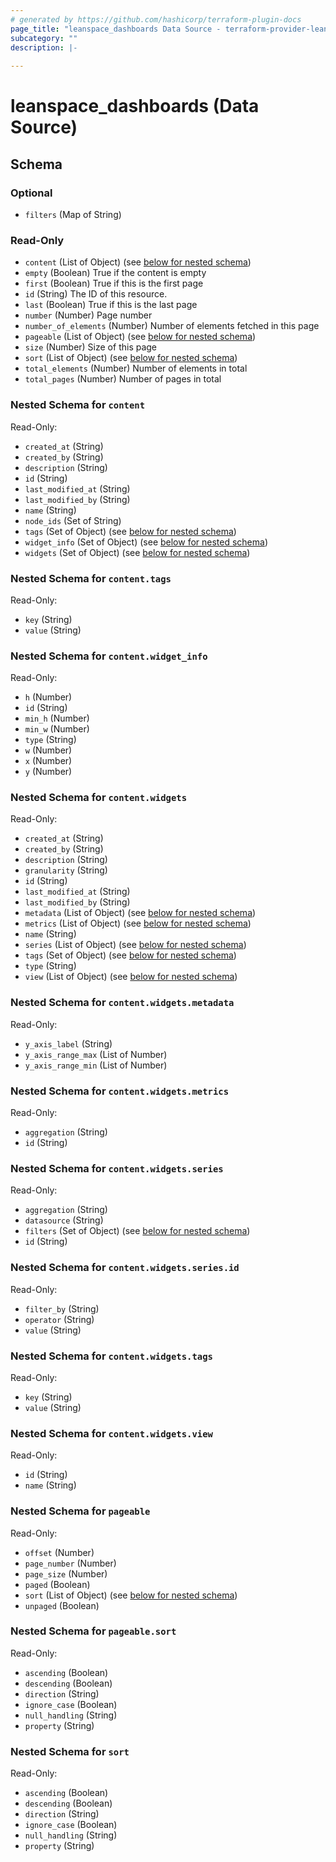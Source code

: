 ```yaml
---
# generated by https://github.com/hashicorp/terraform-plugin-docs
page_title: "leanspace_dashboards Data Source - terraform-provider-leanspace"
subcategory: ""
description: |-
  
---
```


# leanspace_dashboards (Data Source)





<!-- schema generated by tfplugindocs -->
## Schema

### Optional

- `filters` (Map of String)

### Read-Only

- `content` (List of Object) (see [below for nested schema](#nestedatt--content))
- `empty` (Boolean) True if the content is empty
- `first` (Boolean) True if this is the first page
- `id` (String) The ID of this resource.
- `last` (Boolean) True if this is the last page
- `number` (Number) Page number
- `number_of_elements` (Number) Number of elements fetched in this page
- `pageable` (List of Object) (see [below for nested schema](#nestedatt--pageable))
- `size` (Number) Size of this page
- `sort` (List of Object) (see [below for nested schema](#nestedatt--sort))
- `total_elements` (Number) Number of elements in total
- `total_pages` (Number) Number of pages in total

<a id="nestedatt--content"></a>
### Nested Schema for `content`

Read-Only:

- `created_at` (String)
- `created_by` (String)
- `description` (String)
- `id` (String)
- `last_modified_at` (String)
- `last_modified_by` (String)
- `name` (String)
- `node_ids` (Set of String)
- `tags` (Set of Object) (see [below for nested schema](#nestedobjatt--content--tags))
- `widget_info` (Set of Object) (see [below for nested schema](#nestedobjatt--content--widget_info))
- `widgets` (Set of Object) (see [below for nested schema](#nestedobjatt--content--widgets))

<a id="nestedobjatt--content--tags"></a>
### Nested Schema for `content.tags`

Read-Only:

- `key` (String)
- `value` (String)


<a id="nestedobjatt--content--widget_info"></a>
### Nested Schema for `content.widget_info`

Read-Only:

- `h` (Number)
- `id` (String)
- `min_h` (Number)
- `min_w` (Number)
- `type` (String)
- `w` (Number)
- `x` (Number)
- `y` (Number)


<a id="nestedobjatt--content--widgets"></a>
### Nested Schema for `content.widgets`

Read-Only:

- `created_at` (String)
- `created_by` (String)
- `description` (String)
- `granularity` (String)
- `id` (String)
- `last_modified_at` (String)
- `last_modified_by` (String)
- `metadata` (List of Object) (see [below for nested schema](#nestedobjatt--content--widgets--metadata))
- `metrics` (List of Object) (see [below for nested schema](#nestedobjatt--content--widgets--metrics))
- `name` (String)
- `series` (List of Object) (see [below for nested schema](#nestedobjatt--content--widgets--series))
- `tags` (Set of Object) (see [below for nested schema](#nestedobjatt--content--widgets--tags))
- `type` (String)
- `view` (List of Object) (see [below for nested schema](#nestedobjatt--content--widgets--view))

<a id="nestedobjatt--content--widgets--metadata"></a>
### Nested Schema for `content.widgets.metadata`

Read-Only:

- `y_axis_label` (String)
- `y_axis_range_max` (List of Number)
- `y_axis_range_min` (List of Number)


<a id="nestedobjatt--content--widgets--metrics"></a>
### Nested Schema for `content.widgets.metrics`

Read-Only:

- `aggregation` (String)
- `id` (String)


<a id="nestedobjatt--content--widgets--series"></a>
### Nested Schema for `content.widgets.series`

Read-Only:

- `aggregation` (String)
- `datasource` (String)
- `filters` (Set of Object) (see [below for nested schema](#nestedobjatt--content--widgets--series--filters))
- `id` (String)

<a id="nestedobjatt--content--widgets--series--filters"></a>
### Nested Schema for `content.widgets.series.id`

Read-Only:

- `filter_by` (String)
- `operator` (String)
- `value` (String)



<a id="nestedobjatt--content--widgets--tags"></a>
### Nested Schema for `content.widgets.tags`

Read-Only:

- `key` (String)
- `value` (String)


<a id="nestedobjatt--content--widgets--view"></a>
### Nested Schema for `content.widgets.view`

Read-Only:

- `id` (String)
- `name` (String)




<a id="nestedatt--pageable"></a>
### Nested Schema for `pageable`

Read-Only:

- `offset` (Number)
- `page_number` (Number)
- `page_size` (Number)
- `paged` (Boolean)
- `sort` (List of Object) (see [below for nested schema](#nestedobjatt--pageable--sort))
- `unpaged` (Boolean)

<a id="nestedobjatt--pageable--sort"></a>
### Nested Schema for `pageable.sort`

Read-Only:

- `ascending` (Boolean)
- `descending` (Boolean)
- `direction` (String)
- `ignore_case` (Boolean)
- `null_handling` (String)
- `property` (String)



<a id="nestedatt--sort"></a>
### Nested Schema for `sort`

Read-Only:

- `ascending` (Boolean)
- `descending` (Boolean)
- `direction` (String)
- `ignore_case` (Boolean)
- `null_handling` (String)
- `property` (String)


